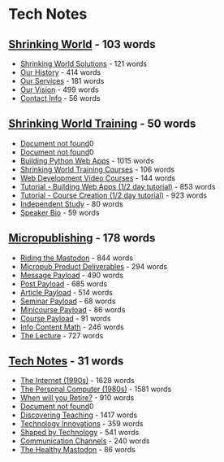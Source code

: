 # Tech Notes


## [Shrinking World](/tech/shrinkingworld-Index.md) - 103 words

* [Shrinking World Solutions](/tech/shrinkingworld-ShrinkingWorld.md) - 121 words
* [Our History](/tech/shrinkingworld-History.md) - 414 words
* [Our Services](/tech/shrinkingworld-Services.md) - 181 words
* [Our Vision](/tech/shrinkingworld-Vision.md) - 499 words
* [Contact Info](/tech/shrinkingworld-ContactMe.md) - 56 words

## [Shrinking World Training](/tech/training-Index.md) - 50 words

* [Document not found](/tech/training-ContactMe.md)0
* [Document not found](/tech/training-History.md)0
* [Building Python Web Apps](/tech/training-PythonWebApps.md) - 1015 words
* [Shrinking World Training Courses](/tech/training-TrainingCourses.md) - 106 words
* [Web Development Video Courses](/tech/training-VideoCourses.md) - 144 words
* [Tutorial - Building Web Apps   (1/2 day tutorial)](/tech/training-TutorialWebApps.md) - 853 words
* [Tutorial - Course Creation  (1/2 day tutorial)](/tech/training-TutorialCourse.md) - 923 words
* [Independent Study](/tech/training-IndependentStudy.md) - 80 words
* [Speaker Bio](/tech/training-Biography.md) - 59 words

## [Micropublishing](/tech/micropub-Index.md) - 178 words

* [Riding the Mastodon](/tech/micropub-Mastodon.md) - 844 words
* [Micropub Product Deliverables](/tech/micropub-Payload.md) - 294 words
* [Message Payload](/tech/micropub-Message.md) - 490 words
* [Post Payload](/tech/micropub-Post.md) - 685 words
* [Article Payload](/tech/micropub-Article.md) - 514 words
* [Seminar Payload](/tech/micropub-Seminar.md) - 68 words
* [Minicourse Payload](/tech/micropub-Minicourse.md) - 86 words
* [Course Payload](/tech/micropub-Course.md) - 91 words
* [Info Content Math](/tech/micropub-InfoContent.md) - 246 words
* [The Lecture](/tech/micropub-Lecture.md) - 727 words

## [Tech Notes](/tech/tech-Index.md) - 31 words

* [The Internet (1990s)](/tech/tech-Internet.md) - 1628 words
* [The Personal Computer (1980s)](/tech/tech-PersonalComputer.md) - 1581 words
* [When will you Retire?](/tech/tech-Retirement.md) - 910 words
* [Document not found](/tech/tech-ShrinkingWorld.md)0
* [Discovering Teaching](/tech/tech-Teaching.md) - 1417 words
* [Technology Innovations](/tech/tech-TechTimeline.md) - 359 words
* [Shaped by Technology](/tech/tech-Technology.md) - 541 words
* [Communication Channels](/tech/tech-CommChannels.md) - 240 words
* [The Healthy Mastodon](/tech/tech-HealthyMastodon.md) - 86 words
